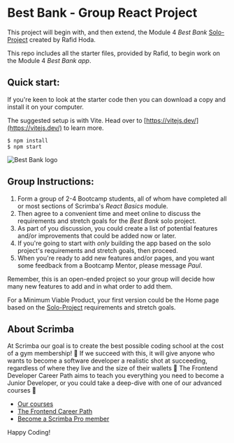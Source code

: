 # Best Bank - Group React Project
This project will begin with, and then extend, the Module 4 *Best Bank* [Solo-Project](https://scrimba.com/scrim/cocf84a259acc922196ded766) created by Rafid Hoda.

This repo includes all the starter files, provided by Rafid, to begin work on the Module 4 *Best Bank app*.

## Quick start:
If you're keen to look at the starter code then you can download a copy and install it on your computer.

The suggested setup is with Vite.  Head over to [https://vitejs.dev/](https://vitejs.dev/) to learn more.
```
$ npm install
$ npm start
````

<img alt="Best Bank logo" src="https://github.com/ScrimbaBootcamp/best-bank-app/blob/main/assets/bestbank_logo.png">

## Group Instructions:
1. Form a group of 2-4 Bootcamp students, all of whom have completed all or most sections of Scrimba's *React Basics* module.
2. Then agree to a convenient time and meet online to discuss the requirements and stretch goals for the *Best Bank* solo project.
3. As part of you discussion, you could create a list of potential features and/or improvements that could be added now or later.
4. If you're going to start with *only* building the app based on the solo project's requirements and stretch goals, then proceed.
5. When you're ready to add new features and/or pages, and you want some feedback from a Bootcamp Mentor, please message *Paul*.

Remember, this is an open-ended project so your group will decide how many new features to add and in what order to add them.

For a Minimum Viable Product, your first version could be the Home page based on the [Solo-Project](https://scrimba.com/scrim/cocf84a259acc922196ded766) requirements and stretch goals.

## About Scrimba
At Scrimba our goal is to create the best possible coding school at the cost of a gym membership! 💜
If we succeed with this, it will give anyone who wants to become a software developer a realistic shot at succeeding, regardless of where they live and the size of their wallets 🎉
The Frontend Developer Career Path aims to teach you everything you need to become a Junior Developer, or you could take a deep-dive with one of our advanced courses 🚀

- [Our courses](https://scrimba.com/allcourses)
- [The Frontend Career Path](https://scrimba.com/learn/frontend)
- [Become a Scrimba Pro member](https://scrimba.com/pricing)

Happy Coding!
